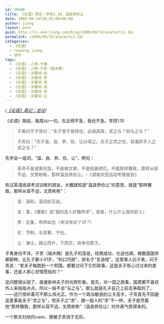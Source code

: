 ```yaml
---
id: 10400
title: 《论语》周记：学而1.10：温良恭俭让
date: 2009-09-14T20:55:00+00:00
author: jiang
layout: post
guid: http://li-and-jiang.com/blog/2009/09/14/analects1-10/
permalink: /2009/09/14/analects1-10/
categories:
  - 《论语》
  - reading_jiang
  - 读书
tags:
  - 《论语》-人物-子禽
  - 《论语》-人物-子贡（端木赐）
  - 《论语》-关键词-俭
  - 《论语》-关键词-恭
  - 《论语》-关键词-求
  - 《论语》-关键词-温
  - 《论语》-关键词-良
  - 《论语》-关键词-让
---
```

/*[《论语》周记：总论](http://li-and-jiang.com/blog/2009/04/10/analects/)*/

《论语》胡说，每周(s)一句。左丘明不急，我也不急。学而1.10

> 子禽问于子贡曰：“夫子至于是邦也，必闻其政，求之与？抑与之与？”
> 
> 子贡曰：“夫子温、良、恭、俭、让以得之。夫子之求之也，其诸异乎人之求之与？”

先学会一组词，“温、良、恭、俭、让”，例句：

> 革命不是请客吃饭，不是做文章，不是绘画绣花，不能那样雅致，那样从容不迫，文质彬彬，那样温良恭俭让。-《湖南农民运动考察报告》

有过英语阅读考试训练的朋友，大概就知道“温良恭俭让”的意思，就是“那样雅致，那样从容不迫，文质彬彬”：

> 温：温和，温润如玉说。
> 
> 良：善，《雅歌》说“我的良人好像羚羊”，或者，什么什么我的好人）
> 
> 恭：庄重，恭恭如也（_有没有这个词？_）
> 
> 俭：节制，与其奢，宁俭。
> 
> 让：谦让，揖让而升，下而饮，其争也君子。

子禽身份不详。子贡（端木赐）是孔子的高徒，经商成功，仕途也顺，做数国国务卿那种，比孔子要小31岁，“利口巧辞”，排名于“言语榜”。这里某人曰子禽，问子贡说：“老夫子每跑到一个邦国，都要过问下它的政事。这是夫子有心讨过来的差事，还是人家心甘情愿给的？”

这问题很尖锐了，直接影响夫子的光辉形象。首先，对一国之政事，国君都不喜欢外人来指指点点，所以一般不会“与之与”。那么就是孔子自己上前去争取的了，——这行径听着可不那么伟光正。作为一个政治敏锐的公关高手，子贡首先不回避这差事是夫子“求之与”，但夫子之“求”，跟一般人的“求”不一样，夫子是凭着他“那样雅致，那样从容不迫，文质彬彬”（温良恭俭让）的外表气质得来的。

一个斯文扫地的case，便被子贡消于无形。